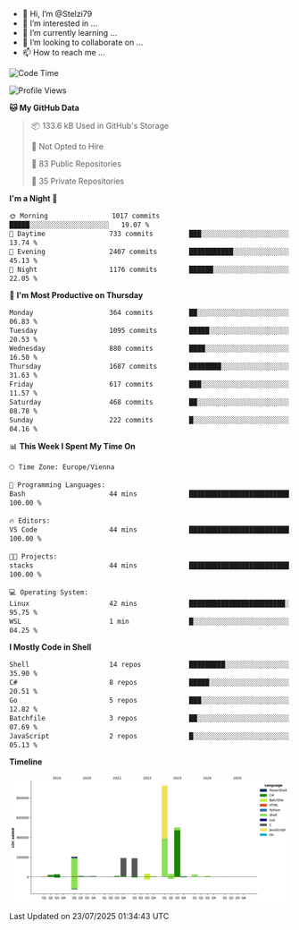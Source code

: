 - 👋 Hi, I’m @Stelzi79
- 👀 I’m interested in ...
- 🌱 I’m currently learning ...
- 💞️ I’m looking to collaborate on ...
- 📫 How to reach me ...

<!--START_SECTION:waka-->
![Code Time](http://img.shields.io/badge/Code%20Time-1%2C142%20hrs%2011%20mins-blue)

![Profile Views](http://img.shields.io/badge/Profile%20Views-2-blue)

**🐱 My GitHub Data** 

> 📦 133.6 kB Used in GitHub's Storage 
 > 
> 🚫 Not Opted to Hire
 > 
> 📜 83 Public Repositories 
 > 
> 🔑 35 Private Repositories 
 > 
**I'm a Night 🦉** 

```text
🌞 Morning                1017 commits        █████░░░░░░░░░░░░░░░░░░░░   19.07 % 
🌆 Daytime                733 commits         ███░░░░░░░░░░░░░░░░░░░░░░   13.74 % 
🌃 Evening                2407 commits        ███████████░░░░░░░░░░░░░░   45.13 % 
🌙 Night                  1176 commits        ██████░░░░░░░░░░░░░░░░░░░   22.05 % 
```
📅 **I'm Most Productive on Thursday** 

```text
Monday                   364 commits         ██░░░░░░░░░░░░░░░░░░░░░░░   06.83 % 
Tuesday                  1095 commits        █████░░░░░░░░░░░░░░░░░░░░   20.53 % 
Wednesday                880 commits         ████░░░░░░░░░░░░░░░░░░░░░   16.50 % 
Thursday                 1687 commits        ████████░░░░░░░░░░░░░░░░░   31.63 % 
Friday                   617 commits         ███░░░░░░░░░░░░░░░░░░░░░░   11.57 % 
Saturday                 468 commits         ██░░░░░░░░░░░░░░░░░░░░░░░   08.78 % 
Sunday                   222 commits         █░░░░░░░░░░░░░░░░░░░░░░░░   04.16 % 
```


📊 **This Week I Spent My Time On** 

```text
🕑︎ Time Zone: Europe/Vienna

💬 Programming Languages: 
Bash                     44 mins             █████████████████████████   100.00 % 

🔥 Editors: 
VS Code                  44 mins             █████████████████████████   100.00 % 

🐱‍💻 Projects: 
stacks                   44 mins             █████████████████████████   100.00 % 

💻 Operating System: 
Linux                    42 mins             ████████████████████████░   95.75 % 
WSL                      1 min               █░░░░░░░░░░░░░░░░░░░░░░░░   04.25 % 
```

**I Mostly Code in Shell** 

```text
Shell                    14 repos            █████████░░░░░░░░░░░░░░░░   35.90 % 
C#                       8 repos             █████░░░░░░░░░░░░░░░░░░░░   20.51 % 
Go                       5 repos             ███░░░░░░░░░░░░░░░░░░░░░░   12.82 % 
Batchfile                3 repos             ██░░░░░░░░░░░░░░░░░░░░░░░   07.69 % 
JavaScript               2 repos             █░░░░░░░░░░░░░░░░░░░░░░░░   05.13 % 
```



**Timeline**

![Lines of Code chart](https://raw.githubusercontent.com/Stelzi79/Stelzi79/main/assets/bar_graph.png)


 Last Updated on 23/07/2025 01:34:43 UTC
<!--END_SECTION:waka-->

<!---
Stelzi79/Stelzi79 is a ✨ special ✨ repository because its `README.md` (this file) appears on your GitHub profile.
You can click the Preview link to take a look at your changes.
--->
